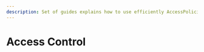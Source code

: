 ```yaml
---
description: Set of guides explains how to use efficiently AccessPolicies
---
```


# Access Control

